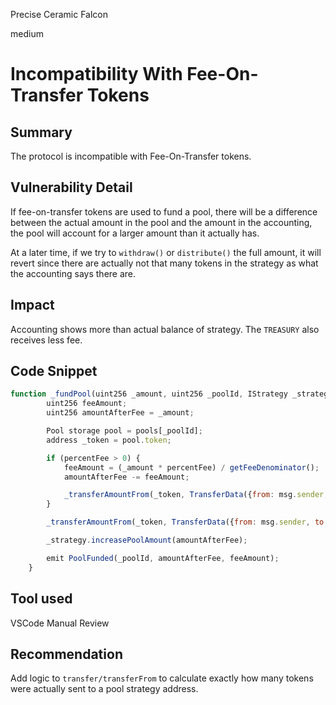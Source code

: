 Precise Ceramic Falcon

medium

# Incompatibility With Fee-On-Transfer Tokens
## Summary
The protocol is incompatible with Fee-On-Transfer tokens.
## Vulnerability Detail
If fee-on-transfer tokens are used to fund a pool, there will be a difference between the actual amount in the pool and the amount in the accounting, the pool will account for a larger amount than it actually has.

At a later time, if we try to `withdraw()` or `distribute()` the full amount, it will revert since there are actually not that many tokens in the strategy as what the accounting says there are.
## Impact
Accounting shows more than actual balance of strategy. The `TREASURY` also receives less fee.
## Code Snippet
```javascript
function _fundPool(uint256 _amount, uint256 _poolId, IStrategy _strategy) internal {
        uint256 feeAmount;
        uint256 amountAfterFee = _amount;

        Pool storage pool = pools[_poolId];
        address _token = pool.token;

        if (percentFee > 0) {
            feeAmount = (_amount * percentFee) / getFeeDenominator();
            amountAfterFee -= feeAmount;

            _transferAmountFrom(_token, TransferData({from: msg.sender, to: treasury, amount: feeAmount}));
        }

        _transferAmountFrom(_token, TransferData({from: msg.sender, to: address(_strategy), amount: amountAfterFee}));

        _strategy.increasePoolAmount(amountAfterFee);

        emit PoolFunded(_poolId, amountAfterFee, feeAmount);
    }
```
## Tool used
VSCode
Manual Review

## Recommendation
Add logic to `transfer/transferFrom` to calculate exactly how many tokens were actually sent to a pool strategy address.